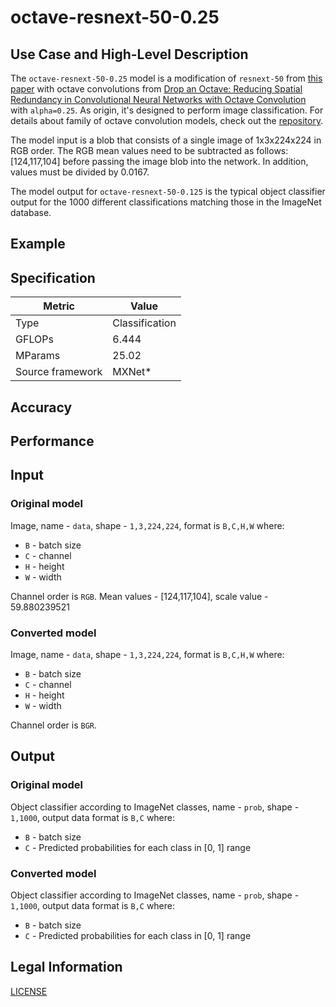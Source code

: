 # octave-resnext-50-0.25

## Use Case and High-Level Description

The `octave-resnext-50-0.25` model is a modification of `resnext-50` from [this paper](https://arxiv.org/abs/1611.05431) with octave convolutions from [Drop an Octave: Reducing Spatial Redundancy in Convolutional Neural Networks with Octave Convolution](https://arxiv.org/abs/1904.05049) with `alpha=0.25`. As origin, it's designed to perform image classification. For details about family of octave convolution models, check out the [repository](https://github.com/facebookresearch/OctConv).

The model input is a blob that consists of a single image of 1x3x224x224 in RGB order. The RGB mean values need to be subtracted as follows: [124,117,104] before passing the image blob into the network. In addition, values must be divided by 0.0167.

The model output for `octave-resnext-50-0.125` is the typical object classifier output for the 1000 different classifications matching those in the ImageNet database.

## Example

## Specification

| Metric            | Value         |
|-------------------|---------------|
| Type              | Classification|
| GFLOPs            | 6.444         |
| MParams           | 25.02         |
| Source framework  | MXNet\*       |

## Accuracy

## Performance

## Input

### Original model

Image, name - `data`,  shape - `1,3,224,224`, format is `B,C,H,W` where:

- `B` - batch size
- `C` - channel
- `H` - height
- `W` - width

Channel order is `RGB`. 
Mean values - [124,117,104], scale value - 59.880239521

### Converted model

Image, name - `data`,  shape - `1,3,224,224`, format is `B,C,H,W` where:

- `B` - batch size
- `C` - channel
- `H` - height
- `W` - width

Channel order is `BGR`.

## Output

### Original model

Object classifier according to ImageNet classes, name - `prob`,  shape - `1,1000`, output data format is `B,C` where:

- `B` - batch size
- `C` - Predicted probabilities for each class in  [0, 1] range

### Converted model

Object classifier according to ImageNet classes, name - `prob`,  shape - `1,1000`, output data format is `B,C` where:

- `B` - batch size
- `C` - Predicted probabilities for each class in  [0, 1] range

## Legal Information

[LICENSE](https://raw.githubusercontent.com/facebookresearch/OctConv/master/LICENSE)
